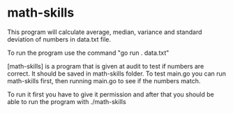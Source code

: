 # math-skills


This program will calculate average, median, variance and standard deviation of numbers in data.txt file.

To run the program use the command "go run . data.txt"

[math-skills] is a program that is given at audit to test if numbers are correct. It should be saved in math-skills folder. To test main.go you can run math-skills first, then running main.go to see if the numbers match.

To run it first you have to give it permission and after that you should be able to run the program with ./math-skills


